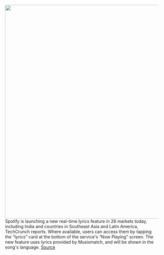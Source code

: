 <img src='https://cdn.vox-cdn.com/thumbor/JfNU-lDVi7l3V-JZnV8zyUmgBNw=/0x0:2040x1360/1200x800/filters:focal(857x517:1183x843)/cdn.vox-cdn.com/uploads/chorus_image/image/66998901/acastro_180213_1777_0001.0.jpg' width='700px' /><br/>
Spotify is launching a new real-time lyrics feature in 26 markets today, including India and countries in Southeast Asia and Latin America, TechCrunch reports. Where available, users can access them by tapping the “lyrics” card at the bottom of the service's “Now Playing” screen. The new feature uses lyrics provided by Musixmatch, and will be shown in the song's language.
<a href='https://www.theverge.com/2020/6/30/21307984/spotify-real-time-lyrics-26-markets-musixmatch-genius-apple-music-karaoke'> Source <a/>